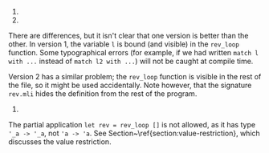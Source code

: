 1.
1.
  
  There are differences, but it isn't clear that one version is better
  than the other.  In version 1, the variable `l` is
  bound (and visible) in the `rev_loop` function.  Some
  typographical errors (for example, if we had
  written `match l with ...` instead
  of `match l2 with ...`) will not be caught at compile
  time.
  
  Version 2 has a similar problem; the `rev_loop`
  function is visible in the rest of the file, so it might be used
  accidentally.  Note however, that the
  signature `rev.mli` hides the definition from the
  rest of the program.
  
1.
  
  The partial application `let rev = rev_loop []` is
  not allowed, as it has type `'_a -> '_a`,
  not `'a -> 'a`.  See
  Section~\ref{section:value-restriction}, which discusses the value
  restriction.
  

